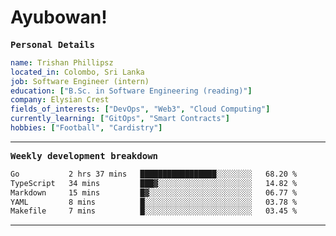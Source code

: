 # Ayubowan!

<samp> **Personal Details**</samp>

```yaml
name: Trishan Phillipsz
located_in: Colombo, Sri Lanka
job: Software Engineer (intern)
education: ["B.Sc. in Software Engineering (reading)"]
company: Elysian Crest
fields_of_interests: ["DevOps", "Web3", "Cloud Computing"]
currently_learning: ["GitOps", "Smart Contracts"]
hobbies: ["Football", "Cardistry"]
```

------

<samp> **Weekly development breakdown**</samp>

<!--START_SECTION:waka-->

```txt
Go           2 hrs 37 mins   █████████████████░░░░░░░░   68.20 %
TypeScript   34 mins         ███▓░░░░░░░░░░░░░░░░░░░░░   14.82 %
Markdown     15 mins         █▓░░░░░░░░░░░░░░░░░░░░░░░   06.77 %
YAML         8 mins          █░░░░░░░░░░░░░░░░░░░░░░░░   03.78 %
Makefile     7 mins          █░░░░░░░░░░░░░░░░░░░░░░░░   03.45 %
```

<!--END_SECTION:waka-->

---
